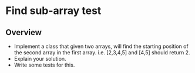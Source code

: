 # Find sub-array test

## Overview


* Implement a class that given two arrays, will find the starting position of the second array in the first array. i.e. [2,3,4,5] and [4,5] should return 2.
* Explain your solution.
* Write some tests for this.